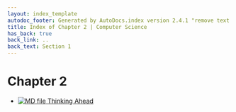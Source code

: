 ```yaml
---
layout: index_template
autodoc_footer: Generated by AutoDocs.index version 2.4.1 "remove text backlinks in index files" ⓒ Starwort, 2020
title: Index of Chapter 2 | Computer Science
has_back: true
back_link: ..
back_text: Section 1
---
```


# **Chapter 2**

- [![MD file](https://img.icons8.com/windows/512/03dac6/regular-document.png) Thinking Ahead](./thinking_ahead.html)
